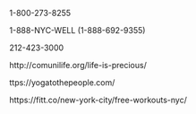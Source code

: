 <sparkle-cards>
  <sparkle-card header="National Suicide Prevention Lifeline" href="https://suicidepreventionlifeline.org/" icon="/assets/img/help/national-suicide-prevention-logo.png">
    <p>1-800-273-8255</p>
  </sparkle-card>

<sparkle-card header="NYC Health Crisis Services" href="https://www1.nyc.gov/site/doh/health/health-topics/crisis-emergency-services.page" icon="/assets/img/help/nyc-health-logo.png">
    <p>1-888-NYC-WELL (1-888-692-9355)</p>
  </sparkle-card>

<sparkle-card header="Mount Sinai Adolescent Health Center" href="https://www.mountsinai.org/locations/adolescent-health-center" icon="/assets/img/help/mount-sinai-logo.png">
    <p>212-423-3000</p>
  </sparkle-card>

<sparkle-card header="Comunilife" href="http://comunilife.org/life-is-precious/" icon="/assets/img/help/comunilife_logo.jpg">
    <p>http://comunilife.org/life-is-precious/</p>
  </sparkle-card>

  <sparkle-card header="Yoga to the People" href="ttps://yogatothepeople.com/" icon="/assets/img/help/yttp.png">
    <p>ttps://yogatothepeople.com/</p>
  </sparkle-card>

  <sparkle-card header="Fitt New York City" href="https://fitt.co/new-york-city/free-workouts-nyc/" icon="/assets/img/help/fitt-logo.svg">
    <p>https://fitt.co/new-york-city/free-workouts-nyc/</p>
  </sparkle-card>
</sparkle-cards>
